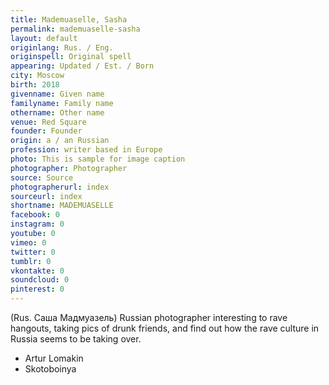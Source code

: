```yaml
---
title: Mademuaselle, Sasha
permalink: mademuaselle-sasha
layout: default
originlang: Rus. / Eng.
originspell: Original spell
appearing: Updated / Est. / Born
city: Moscow
birth: 2018
givenname: Given name
familyname: Family name
othername: Other name
venue: Red Square
founder: Founder
origin: a / an Russian
profession: writer based in Europe
photo: This is sample for image caption
photographer: Photographer
source: Source
photographerurl: index
sourceurl: index
shortname: MADEMUASELLE
facebook: 0
instagram: 0
youtube: 0
vimeo: 0
twitter: 0
tumblr: 0
vkontakte: 0
soundcloud: 0
pinterest: 0
---
```


(Rus. Саша Мадмуазель) Russian photographer interesting to rave hangouts, taking pics of drunk friends, and find out how the rave culture in Russia seems to be taking over.




+ Artur Lomakin
+ Skotoboinya
